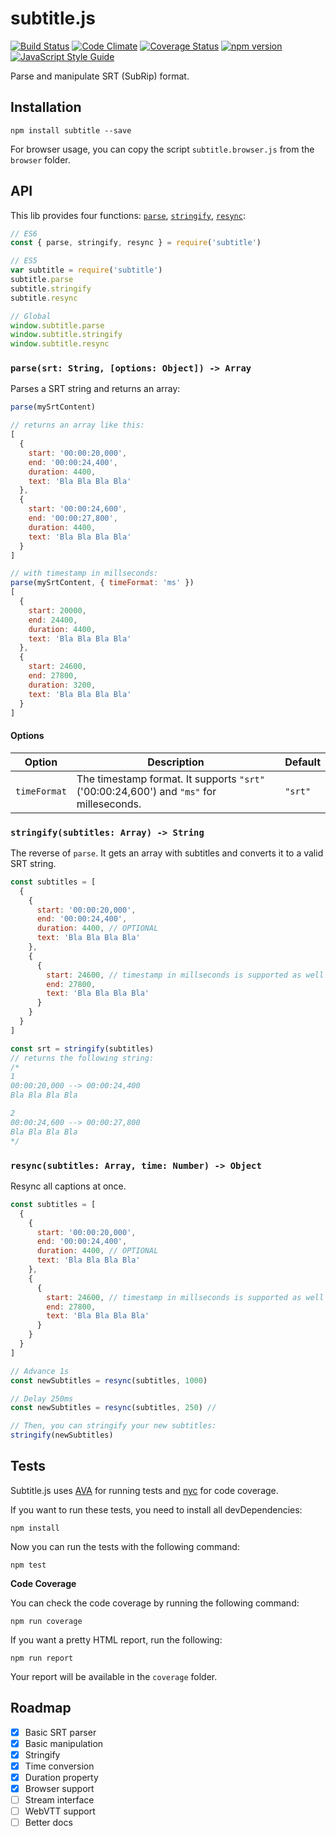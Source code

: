 # subtitle.js

[![Build Status](https://travis-ci.org/gsantiago/subtitle.js.svg?branch=master)](https://travis-ci.org/gsantiago/subtitle.js)
[![Code Climate](https://codeclimate.com/github/gsantiago/subtitle.js/badges/gpa.svg)](https://codeclimate.com/github/gsantiago/subtitle.js)
[![Coverage Status](https://coveralls.io/repos/github/gsantiago/subtitle.js/badge.svg?branch=master)](https://coveralls.io/github/gsantiago/subtitle.js?branch=master)
[![npm version](https://badge.fury.io/js/subtitle.svg)](http://badge.fury.io/js/subtitle)
[![JavaScript Style Guide](https://img.shields.io/badge/code%20style-standard-brightgreen.svg)](http://standardjs.com/)

Parse and manipulate SRT (SubRip) format.

## Installation

`npm install subtitle --save`

For browser usage, you can copy the script `subtitle.browser.js`
from the `browser` folder.

## API

This lib provides four functions: [`parse`](#parsesrt-string-options-object---array), [`stringify`](#stringifysubtitles-array---string), [`resync`](#resyncsubtitles-array-time-number---object):

```js
// ES6
const { parse, stringify, resync } = require('subtitle')

// ES5
var subtitle = require('subtitle')
subtitle.parse
subtitle.stringify
subtitle.resync

// Global
window.subtitle.parse
window.subtitle.stringify
window.subtitle.resync
```

### `parse(srt: String, [options: Object]) -> Array`

Parses a SRT string and returns an array:

```js
parse(mySrtContent)

// returns an array like this:
[
  {
    start: '00:00:20,000',
    end: '00:00:24,400',
    duration: 4400,
    text: 'Bla Bla Bla Bla'
  },
  {
    start: '00:00:24,600',
    end: '00:00:27,800',
    duration: 4400,
    text: 'Bla Bla Bla Bla'
  }
]

// with timestamp in millseconds:
parse(mySrtContent, { timeFormat: 'ms' })
[
  {
    start: 20000,
    end: 24400,
    duration: 4400,
    text: 'Bla Bla Bla Bla'
  },
  {
    start: 24600,
    end: 27800,
    duration: 3200,
    text: 'Bla Bla Bla Bla'
  }
]
```

#### Options

| Option | Description | Default |
| ------ | ----------- | ------- |
| `timeFormat` | The timestamp format. It supports `"srt"` ('00:00:24,600') and `"ms"` for milleseconds. | `"srt"`

### `stringify(subtitles: Array) -> String`

The reverse of `parse`. It gets an array with subtitles and converts it to a valid SRT string.

```js
const subtitles = [
  {
    {
      start: '00:00:20,000',
      end: '00:00:24,400',
      duration: 4400, // OPTIONAL
      text: 'Bla Bla Bla Bla'
    },
    {
      {
        start: 24600, // timestamp in millseconds is supported as well
        end: 27800,
        text: 'Bla Bla Bla Bla'
      }
    }
  }
]

const srt = stringify(subtitles)
// returns the following string:
/*
1
00:00:20,000 --> 00:00:24,400
Bla Bla Bla Bla

2
00:00:24,600 --> 00:00:27,800
Bla Bla Bla Bla
*/
```

### `resync(subtitles: Array, time: Number) -> Object`

Resync all captions at once.

```js
const subtitles = [
  {
    {
      start: '00:00:20,000',
      end: '00:00:24,400',
      duration: 4400, // OPTIONAL
      text: 'Bla Bla Bla Bla'
    },
    {
      {
        start: 24600, // timestamp in millseconds is supported as well
        end: 27800,
        text: 'Bla Bla Bla Bla'
      }
    }
  }
]

// Advance 1s
const newSubtitles = resync(subtitles, 1000)

// Delay 250ms
const newSubtitles = resync(subtitles, 250) //

// Then, you can stringify your new subtitles:
stringify(newSubtitles)
```

## Tests

Subtitle.js uses [AVA](https://github.com/avajs/ava) for running tests and [nyc](https://github.com/istanbuljs/nyc) for code coverage.

If you want to run these tests, you need to install all devDependencies:

`npm install`

Now you can run the tests with the following command:

`npm test`

**Code Coverage**

You can check the code coverage by running the following command:

`npm run coverage`

If you want a pretty HTML report, run the following:

`npm run report`

Your report will be available in the `coverage` folder.

## Roadmap
* [x] Basic SRT parser
* [x] Basic manipulation
* [x] Stringify
* [x] Time conversion
* [x] Duration property
* [x] Browser support
* [ ] Stream interface
* [ ] WebVTT support
* [ ] Better docs
